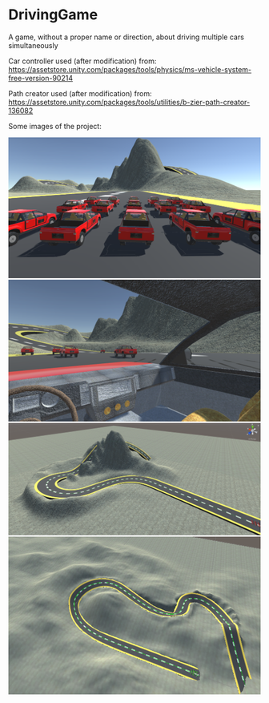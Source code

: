 # DrivingGame
A game, without a proper name or direction, about driving multiple cars simultaneously  

Car controller used (after modification) from: https://assetstore.unity.com/packages/tools/physics/ms-vehicle-system-free-version-90214

Path creator used (after modification) from: https://assetstore.unity.com/packages/tools/utilities/b-zier-path-creator-136082

Some images of the project:

![alt text](https://github.com/Jonathon-A/DrivingGame/blob/main/Images/car1.png)
![alt text](https://github.com/Jonathon-A/DrivingGame/blob/main/Images/car2.png)
![alt text](https://github.com/Jonathon-A/DrivingGame/blob/main/Images/Path1.png)
![alt text](https://github.com/Jonathon-A/DrivingGame/blob/main/Images/Path2.png)
